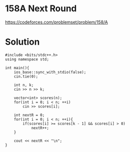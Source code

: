 # 158A Next Round

https://codeforces.com/problemset/problem/158/A

# Solution

```
#include <bits/stdc++.h>
using namespace std;

int main(){
    ios_base::sync_with_stdio(false);
    cin.tie(0);

    int n, k;
    cin >> n >> k;

    vector<int> scores(n);
    for(int i = 0; i < n; ++i)
        cin >> scores[i];

    int nextR = 0;
    for(int i = 0; i < n; ++i){
        if(scores[i] >= scores[k - 1] && scores[i] > 0)
            nextR++;
    }

    cout << nextR << "\n";
}
```